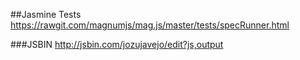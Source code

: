 ##Jasmine Tests
https://rawgit.com/magnumjs/mag.js/master/tests/specRunner.html

###JSBIN
http://jsbin.com/jozujavejo/edit?js,output
